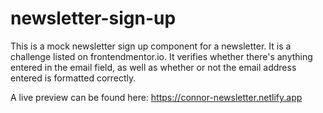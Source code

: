 # newsletter-sign-up
This is a mock newsletter sign up component for a newsletter. It is a challenge listed on frontendmentor.io. It verifies whether there's anything entered in the email field, as well as whether or not the email address entered is formatted correctly. 

A live preview can be found here:
https://connor-newsletter.netlify.app